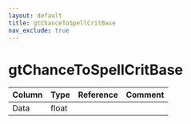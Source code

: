 ```yaml
---
layout: default
title: gtChanceToSpellCritBase
nav_exclude: true
---
```

# gtChanceToSpellCritBase

| Column | Type | Reference | Comment |
|--------|------|-----------|---------|
|Data|float|||
